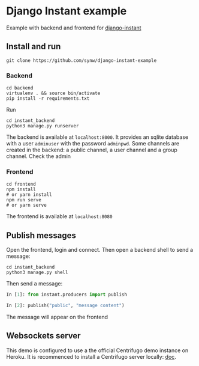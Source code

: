 # Django Instant example

Example with backend and frontend for [django-instant](https://github.com/synw/django-instant)

## Install and run

```
git clone https://github.com/synw/django-instant-example
```

### Backend

```
cd backend
virtualenv . && source bin/activate
pip install -r requirements.txt
```

Run

```
cd instant_backend
python3 manage.py runserver
```

The backend is available at `localhost:8000`. It provides an sqlite database
with a user `adminuser` with the password `adminpwd`. Some channels are created
in the backend: a public channel, a user channel and a group channel. Check the
admin

### Frontend

```
cd frontend
npm install
# or yarn install
npm run serve
# or yarn serve
```

The frontend is available at `localhost:8080`

## Publish messages

Open the frontend, login and connect. Then open a backend shell to send a message:

```
cd instant_backend
python3 manage.py shell
```

Then send a message:

```python
In [1]: from instant.producers import publish

In [2]: publish("public", "message content")
```

The message will appear on the frontend

## Websockets server

This demo is configured to use a the official Centrifugo demo instance
on Heroku. It is recommenced to install a Centrifugo server locally:
[doc](https://github.com/synw/django-instant#install-the-websockets-server).
